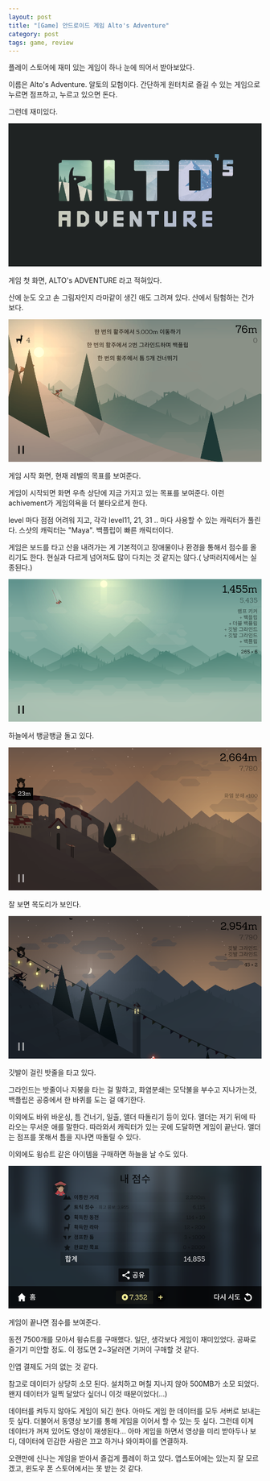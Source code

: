 ```yaml
---
layout: post
title: "[Game] 안드로이드 게임 Alto's Adventure"
category: post
tags: game, review
---
```

플레이 스토어에 재미 있는 게임이 하나 눈에 띄어서 받아보았다.

이름은 Alto's Adventure. 알토의 모험이다. 간단하게 원터치로 즐길 수 있는 게임으로 누르면 점프하고, 누르고 있으면 돈다.


그런데 재미있다.

![게임 첫 화면](/images/2016-02-18/alto01.png)


게임 첫 화면, ALTO's ADVENTURE 라고 적혀있다.


산에 눈도 오고 손 그림자인지 라마같이 생긴 애도 그려져 있다. 산에서 탐험하는 건가 보다.


![게임 시작 화면](/images/2016-02-18/alto02.png)

게임 시작 화면, 현재 레벨의 목표를 보여준다.


게임이 시작되면 화면 우측 상단에 지금 가지고 있는 목표를 보여준다. 이런 achivement가 게임의욕을 더 불타오르게 한다.

level 마다 점점 어려워 지고, 각각 level11, 21, 31 .. 마다 사용할 수 있는 캐릭터가 풀린다. 스샷의 캐릭터는 "Maya". 백플립이 빠른 캐릭터이다.


게임은 보드를 타고 산을 내려가는 게 기본적이고 장애물이나 환경을 통해서 점수를 올리기도 한다. 현실과 다르게 넘어져도 많이 다치는 것 같지는 않다.( 낭떠러지에서는 실종된다.)

![게임 진행 화면1](/images/2016-02-18/alto03.png)

하늘에서 뱅글뱅글 돌고 있다.

![게임 진행 화면2](/images/2016-02-18/alto04.png)

잘 보면 목도리가 보인다.


![게임 진행 화면3](/images/2016-02-18/alto05.png)

깃발이 걸린 밧줄을 타고 있다.


그라인드는 밧줄이나 지붕을 타는 걸 말하고, 화염분쇄는 모닥불을 부수고 지나가는것, 백플립은 공중에서 한 바퀴를 도는 걸 얘기한다.

이외에도 바위 바운싱, 틈 건너기, 일출, 앨더 따돌리기 등이 있다. 앨더는 저기 뒤에 따라오는 무서운 애를 말한다. 따라와서 캐릭터가 있는 곳에 도달하면 게임이 끝난다. 앨더는 점프를 못해서 틈을 지나면 따돌릴 수 있다.


이외에도 윙슈트 같은 아이템을 구매하면 하늘을 날 수도 있다.


![게임 결과 화면](images/2016-02-18/alto06.png)

게임이 끝나면 점수를 보여준다.



동전 7500개를 모아서 윙슈트를 구매했다. 일단, 생각보다 게임이 재미있었다. 공짜로 즐기기 미안할 정도. 이 정도면 2~3달러면 기꺼이 구매할 것 같다.

인앱 결제도 거의 없는 것 같다.


참고로 데이터가 상당히 소모 된다. 설치하고 며칠 지나지 않아 500MB가 소모 되었다. 왠지 데이터가 일찍 달았다 싶더니 이것 때문이었다(...)

데이터를 켜두지 않아도 게임이 되긴 한다. 아마도 게임 한 데이터를 모두 서버로 보내는 듯 싶다. 더불어서 동영상 보기를 통해 게임을 이어서 할 수 있는 듯 싶다. 그런데 이게 데이터가 꺼져 있어도 영상이 재생된다... 아마 게임을 하면서 영상을 미리 받아두나 보다, 데이터에 민감한 사람은 끄고 하거나 와이파이를 연결하자.


오랜만에 신나는 게임을 받아서 즐겁게 플레이 하고 있다. 앱스토어에는 있는지 잘 모르겠고, 윈도우 폰 스토어에서는 못 받는 것 같다.
